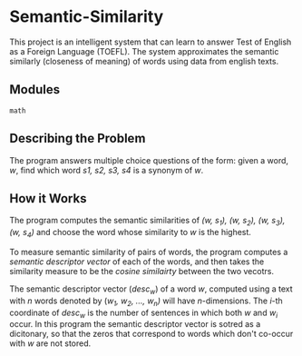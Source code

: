 # Semantic-Similarity
This project is an intelligent system that can learn to answer Test of English as a Foreign Language (TOEFL). The system approximates the semantic similarly (closeness of meaning) of words using data from english texts. 

## Modules
`math`

## Describing the Problem
The program answers multiple choice questions of the form: given a word, _w_, find which word _s1, s2, s3, s4_ is a synonym of _w_.

## How it Works
The program computes the semantic similarities of _(w, s<sub>1</sub>), (w, s<sub>2</sub>), (w, s<sub>3</sub>), (w, s<sub>4</sub>)_ and choose the word whose similarity to _w_ is the highest.

To measure semantic similarity of pairs of words, the program computes a _semantic descriptor vector_ of each of the words, and then takes the similarity measure to be the _cosine similairty_ between the two vecotrs.

The semantic descriptor vector (_desc<sub>w</sub>_) of a word _w_, computed using a text with _n_ words denoted by (_w<sub>1</sub>, w<sub>2</sub>, ..., w<sub>n</sub>)_ will have _n_-dimensions. The _i_-th coordinate of _desc<sub>w</sub>_ is the number of sentences in which both _w_ and _w<sub>i</sub>_ occur. In this program the semantic descriptor vector is sotred as a dicitonary, so that the zeros that correspond to words which don't co-occur with _w_ are not stored.

